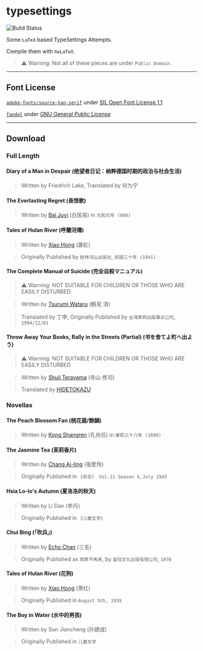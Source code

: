 # typesettings

![Build Status](https://github.com/yuetsin/typesettings/workflows/pdf%20build/badge.svg)

Some `LaTeX` based TypeSettings Attempts.

Compile them with `XeLaTeX`.

> ⚠️ Warning: Not all of these pieces are under `Public Domain`.
---

## Font License

[`adobe-fonts/source-han-serif`](https://github.com/adobe-fonts/source-han-serif) under [SIL Open Font License 1.1](https://github.com/adobe-fonts/source-han-serif/blob/master/LICENSE.txt)

[`fandol`](https://ctan.org/pkg/fandol) under [GNU General Public License](https://ctan.org/license/gpl)

---
## Download

### Full Length

#### Diary of a Man in Despair (绝望者日记：纳粹德国时期的政治与社会生活)

> Written by Friedrich Lake, Translated by 何为宁

#### The Everlasting Regret (長恨歌)

> Written by [Bai Juyi](https://zh.wikipedia.org/zh/白居易) (白居易) in `元和元年 (806)`

#### Tales of Hulan River (呼蘭河傳)

> Written by [Xiao Hong](https://zh.wikipedia.org/wiki/萧红) (蕭紅)

> Originally Published by `桂林河山出版社`, `民國三十年 (1941)`

#### The Complete Manual of Suicide (完全自殺マニュアル)

> ⚠️ Warning: NOT SUITABLE FOR CHILDREN OR THOSE WHO ARE EASILY DISTURBED

> Written by [Tsurumi Wataru](https://ja.wikipedia.org/wiki/鶴見済) (鶴見 済)

> Translated by 丁申, Originally Published by `台湾茉莉出版事业公司`, `1994/12/01`

#### Throw Away Your Books, Rally in the Streets (Partial) (书を舍てよ町へ出よう)

> ⚠️ Warning: NOT SUITABLE FOR CHILDREN OR THOSE WHO ARE EASILY DISTURBED

> Written by [Shuji Terayama](https://ja.wikipedia.org/wiki/寺山修司) (寺山 修司)

> Translated by [HIDETOKAZU](https://www.douban.com/people/HIDETOKAZU/)

### Novellas

#### The Peach Blossom Fan (桃花扇/餘韻)

> Written by [Kong Shangren](https://zh.wikipedia.org/zh/孔尚任) (孔尚任) in `康熙三十八年 (1699)`

#### The Jasmine Tea (茉莉香片)

> Written by [Chang Ai-ling](https://zh.wikipedia.org/wiki/張愛玲) (張愛玲)

> Originally Published in `《杂志》 Vol.11 Season 4`, `July 1943`

#### Hsia Lo-lo's Autumn (夏洛洛的秋天)

> Written by Li Dan (李丹)

> Originally Published in `《儿童文学》`

#### Chui Bing (「吹兵」)

> Written by [Echo Chan](https://zh.wikipedia.org/wiki/三毛_(作家)) (三毛)

> Originally Published as `雨季不再来`, by `皇冠文化出版有限公司`, `1976`

#### Tales of Hulan River (花狗)

> Written by [Xiao Hong](https://zh.wikipedia.org/wiki/萧红) (萧红)

> Originally Published in `August 5th, 1939`

#### The Boy in Water (水中的男孩)

> Written by Sun Jiancheng (孙建成)

> Originally Published in `儿童文学`
